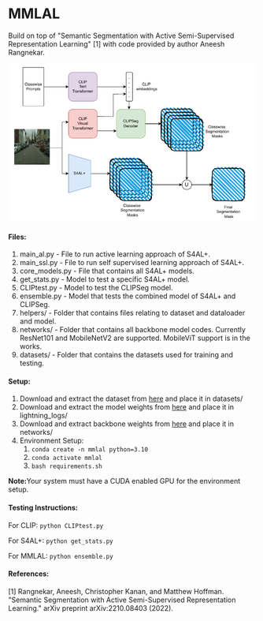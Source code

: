 # MMLAL
Build on top of "Semantic Segmentation with Active Semi-Supervised Representation Learning" [1] with code provided by author Aneesh Rangnekar.

![Model Diagram](/images/diagram.png)

#### Files:
1. main_al.py - File to run active learning approach of S4AL+.
2. main_ssl.py - File to run self supervised learning approach of S4AL+.
3. core_models.py - File that contains all S4AL+ models.
4. get_stats.py - Model to test a specific S4AL+ model.
5. CLIPtest.py - Model to test the CLIPSeg model.
6. ensemble.py - Model that tests the combined model of S4AL+ and CLIPSeg.
7. helpers/ - Folder that contains files relating to dataset and dataloader and model.
8. networks/ - Folder that contains all backbone model codes. Currently ResNet101 and MobileNetV2 are supported. MobileViT support is in the works.
9. datasets/ - Folder that contains the datasets used for training and testing.

#### Setup:
1. Download and extract the dataset from [here](https://drive.google.com/file/d/1_UpN0msa-D999lO40l0LPOKC5M877dU2/view?usp=sharing) and place it in datasets/
2. Download and extract the model weights from [here](https://drive.google.com/file/d/1wkFE18JyKxLRrDipuCs9tt6WEbgvC9tk/view?usp=sharing) and place it in lightning_logs/
3. Download and extract backbone weights from [here](https://drive.google.com/file/d/1P_x1r2afsr7L0bkwBOrTiNpl9JXdpDAw/view?usp=sharing) and place it in networks/
4. Environment Setup:
    1. <code>conda create -n mmlal python=3.10</code>
    2. <code>conda activate mmlal</code>
    3. <code>bash requirements.sh</code>

<b>Note:</b>Your system must have a CUDA enabled GPU for the environment setup.

#### Testing Instructions:

For CLIP: <code>python CLIPtest.py</code>

For S4AL+: <code>python get_stats.py</code>

For MMLAL: <code>python ensemble.py</code>

#### References:

[1] Rangnekar, Aneesh, Christopher Kanan, and Matthew Hoffman. "Semantic Segmentation with Active Semi-Supervised Representation Learning." arXiv preprint arXiv:2210.08403 (2022).
